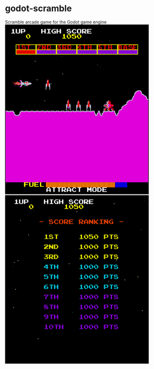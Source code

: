 # godot-scramble
Scramble arcade game for the Godot game engine
<img src='https://github.com/simonalanjones/simonalanjones.github.io/blob/master/scramble-game.PNG' />
<img src='https://github.com/simonalanjones/simonalanjones.github.io/blob/master/scramble-highscores.PNG' />
